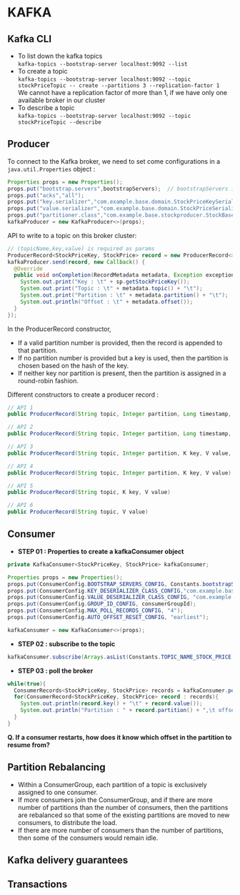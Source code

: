 # KAFKA


## Kafka CLI
* To list down the kafka topics </br>
``kafka-topics --bootstrap-server localhost:9092 --list``
* To create a topic</br> 
``kafka-topics --bootstrap-server localhost:9092 --topic stockPriceTopic -- create --partitions 3 --replication-factor 1``</br>
  We cannot have a replication factor of more than 1, if we have only one available broker in our cluster
* To describe a topic </br>
``kafka-topics --bootstrap-server localhost:9092 --topic stockPriceTopic --describe``

## Producer 
To connect to the Kafka broker, we need to set come configurations in a ```java.util.Properties``` object :
```java
Properties props = new Properties();
props.put("bootstrap.servers",bootstrapServers);  // bootstrapServers is a string consisting of comma-separated localhost:port addresses of brokers
props.put("acks","all");
props.put("key.serializer","com.example.base.domain.StockPriceKeySerializer");
props.put("value.serializer","com.example.base.domain.StockPriceSerializer");
props.put("partitioner.class","com.example.base.stockproducer.StockBasedPartitioner");
kafkaProducer = new KafkaProducer<>(props);
```

API to write to a topic on this broker cluster:
```java
// (topicName,key,value) is required as params
ProducerRecord<StockPriceKey, StockPrice> record = new ProducerRecord<>(TOPIC_NAME_STOCK_PRICE, sp.getStockPriceKey(), sp); 
kafkaProducer.send(record, new Callback() {
  @Override
  public void onCompletion(RecordMetadata metadata, Exception exception) {
    System.out.print("Key : \t" + sp.getStockPriceKey());
    System.out.print("Topic : \t" + metadata.topic() + "\t");
    System.out.print("Partition : \t" + metadata.partition() + "\t");
    System.out.println("Offset : \t" + metadata.offset());
  }
});
```
In the ProducerRecord constructor,
* If a valid partition number is provided, then the record is appended to that partition.
* If no partition number is provided but a key is used, then the partition is chosen based on the hash of the key.
* If neither key nor partition is present, then the partition is assigned in a round-robin fashion.

Different constructors to create a producer record :
```java
// API 1
public ProducerRecord(String topic, Integer partition, Long timestamp, K key, V value, Iterable<Header> headers)

// API 2
public ProducerRecord(String topic, Integer partition, Long timestamp, K key, V value)

// API 3
public ProducerRecord(String topic, Integer partition, K key, V value, Iterable<Header> headers)

// API 4
public ProducerRecord(String topic, Integer partition, K key, V value)

// API 5
public ProducerRecord(String topic, K key, V value)

// API 6
public ProducerRecord(String topic, V value)
```


## Consumer
* **STEP 01 : Properties to create a kafkaConsumer object**
```java
private KafkaConsumer<StockPriceKey, StockPrice> kafkaConsumer;

Properties props = new Properties();
props.put(ConsumerConfig.BOOTSTRAP_SERVERS_CONFIG, Constants.bootstrapServers);
props.put(ConsumerConfig.KEY_DESERIALIZER_CLASS_CONFIG,"com.example.base.domain.StockPriceKeyDeserializer");
props.put(ConsumerConfig.VALUE_DESERIALIZER_CLASS_CONFIG, "com.example.base.domain.StockPriceDeserializer");
props.put(ConsumerConfig.GROUP_ID_CONFIG, consumerGroupId);
props.put(ConsumerConfig.MAX_POLL_RECORDS_CONFIG, "4");
props.put(ConsumerConfig.AUTO_OFFSET_RESET_CONFIG, "earliest");

kafkaConsumer = new KafkaConsumer<>(props);
```
* **STEP 02 : subscribe to the topic**
```java
kafkaConsumer.subscribe(Arrays.asList(Constants.TOPIC_NAME_STOCK_PRICE));
```
* **STEP 03 : poll the broker**
```java
while(true){
  ConsumerRecords<StockPriceKey, StockPrice> records = kafkaConsumer.poll(Duration.ofMinutes(1));
  for(ConsumerRecord<StockPriceKey, StockPrice> record : records){
    System.out.println(record.key() + "\t" + record.value());
    System.out.println("Partition : " + record.partition() + ",\t offset: " + record.offset());
  }
}
```

**Q. If a consumer restarts, how does it know which offset in the partition to resume from?**


## Partition Rebalancing
* Within a ConsumerGroup, each partition of a topic is exclusively assigned to one consumer.
* If more consumers join the ConsumerGroup, and if there are more number of partitions than the number of consumers, then the partitions are rebalanced
so that some of the existing partitions are moved to new consumers, to distribute the load.
* If there are more number of consumers than the number of partitions, then some of the consumers would remain idle. 

## Kafka delivery guarantees

## Transactions

